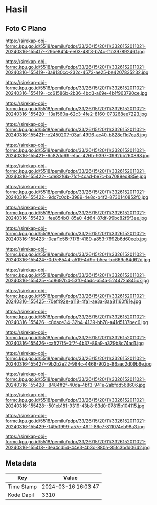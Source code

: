 # Hasil

## Foto C Plano

https://sirekap-obj-formc.kpu.go.id/5518/pemilu/pdpr/33/26/15/20/11/3326152011021-20240316-155417--29be84f4-ee03-48f3-b74c-f1b39789246f.jpg

https://sirekap-obj-formc.kpu.go.id/5518/pemilu/pdpr/33/26/15/20/11/3326152011021-20240316-155419--3a9130cc-232c-4573-ae25-be4207835232.jpg

https://sirekap-obj-formc.kpu.go.id/5518/pemilu/pdpr/33/26/15/20/11/3326152011021-20240316-155419--cc61586b-2b36-4bd3-a69e-4b1f963790ce.jpg

https://sirekap-obj-formc.kpu.go.id/5518/pemilu/pdpr/33/26/15/20/11/3326152011021-20240316-155420--13a1560a-62c3-4fe2-8160-073268ee7223.jpg

https://sirekap-obj-formc.kpu.go.id/5518/pemilu/pdpr/33/26/15/20/11/3326152011021-20240316-155421--e2450207-03af-4996-ac40-b828ef1d7ea8.jpg

https://sirekap-obj-formc.kpu.go.id/5518/pemilu/pdpr/33/26/15/20/11/3326152011021-20240316-155421--6c82dd69-efac-426b-9397-0992bb260898.jpg

https://sirekap-obj-formc.kpu.go.id/5518/pemilu/pdpr/33/26/15/20/11/3326152011021-20240316-155422--cde82f6b-7fcf-4cad-be7c-ba7089ed885e.jpg

https://sirekap-obj-formc.kpu.go.id/5518/pemilu/pdpr/33/26/15/20/11/3326152011021-20240316-155422--9dc7c0cb-3989-4e8c-b4f2-8730140852f0.jpg

https://sirekap-obj-formc.kpu.go.id/5518/pemilu/pdpr/33/26/15/20/11/3326152011021-20240316-155423--fee854b0-85a0-4d64-87df-99bc82f6f3ee.jpg

https://sirekap-obj-formc.kpu.go.id/5518/pemilu/pdpr/33/26/15/20/11/3326152011021-20240316-155423--0eaf1c58-7178-4189-a853-7692b6d60eeb.jpg

https://sirekap-obj-formc.kpu.go.id/5518/pemilu/pdpr/33/26/15/20/11/3326152011021-20240316-155424--0d7e8544-a519-4d9c-b5ea-bc669c84d62d.jpg

https://sirekap-obj-formc.kpu.go.id/5518/pemilu/pdpr/33/26/15/20/11/3326152011021-20240316-155425--cd8697b4-53f0-4adc-a54a-524472a845c7.jpg

https://sirekap-obj-formc.kpu.go.id/5518/pemilu/pdpr/33/26/15/20/11/3326152011021-20240316-155425--70ef492e-a118-4fa1-ae3a-8aa81160f81e.jpg

https://sirekap-obj-formc.kpu.go.id/5518/pemilu/pdpr/33/26/15/20/11/3326152011021-20240316-155426--c8dace34-32b4-4139-bb78-a41d5137bec6.jpg

https://sirekap-obj-formc.kpu.go.id/5518/pemilu/pdpr/33/26/15/20/11/3326152011021-20240316-155426--caff27f5-0f7f-4b37-89a9-a329b8c74ad1.jpg

https://sirekap-obj-formc.kpu.go.id/5518/pemilu/pdpr/33/26/15/20/11/3326152011021-20240316-155427--9b2b2e22-984c-4468-902b-86aac2d09b6e.jpg

https://sirekap-obj-formc.kpu.go.id/5518/pemilu/pdpr/33/26/15/20/11/3326152011021-20240316-155428--8484ff2f-40da-4bf3-941e-2abfdd568606.jpg

https://sirekap-obj-formc.kpu.go.id/5518/pemilu/pdpr/33/26/15/20/11/3326152011021-20240316-155428--501eb181-9319-43b8-83d0-07815b104115.jpg

https://sirekap-obj-formc.kpu.go.id/5518/pemilu/pdpr/33/26/15/20/11/3326152011021-20240316-155429--149d1999-a57e-49ff-86e7-811074eb98a3.jpg

https://sirekap-obj-formc.kpu.go.id/5518/pemilu/pdpr/33/26/15/20/11/3326152011021-20240316-155418--3ea4cd54-44e3-4b3c-880a-35fc3bdd0642.jpg


## Metadata

| Key        | Value               |
| ---------- | ------------------- |
| Time Stamp | 2024-03-16 16:03:47 |
| Kode Dapil | 3310                |



